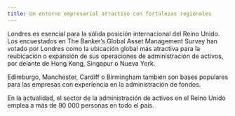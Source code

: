 ```yaml
---
title: Un entorno empresarial atractivo con fortalezas regionales
---
```


Londres es esencial para la sólida posición internacional del Reino Unido. Los encuestados en The Banker’s Global Asset Management Survey han votado por Londres como la ubicación global más atractiva para la reubicación o expansión de sus operaciones de administración de activos, por delante de Hong Kong, Singapur o Nueva York.
 
Edimburgo, Manchester, Cardiff o Birmingham también son bases populares para las empresas con experiencia en la administración de fondos.

En la actualidad, el sector de la administración de activos en el Reino Unido emplea a más de 90 000 personas en todo el país.
